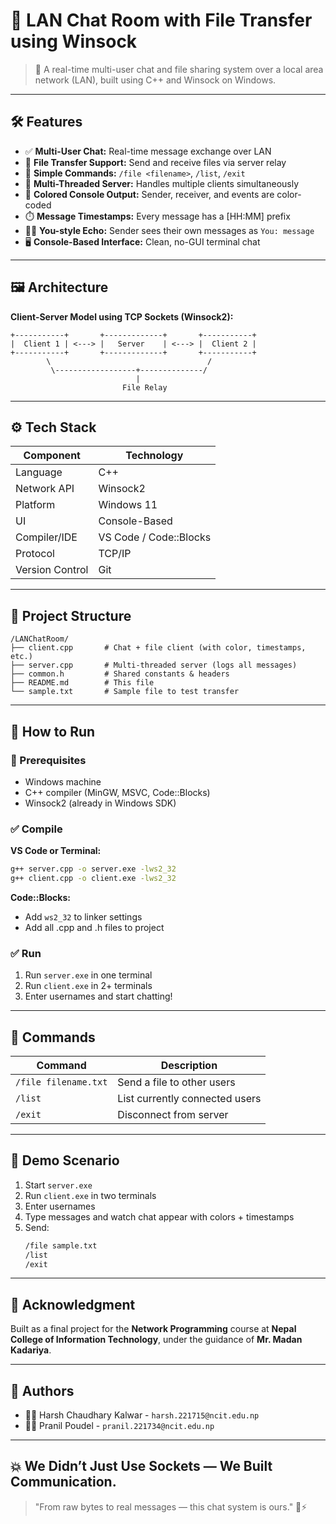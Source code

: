 # 💬 LAN Chat Room with File Transfer using Winsock

> 📡 A real-time multi-user chat and file sharing system over a local area network (LAN), built using C++ and Winsock on Windows.

---

## 🛠️ Features

- ✅ **Multi-User Chat:** Real-time message exchange over LAN
- 📂 **File Transfer Support:** Send and receive files via server relay
- 💬 **Simple Commands:** `/file <filename>`, `/list`, `/exit`
- 🧵 **Multi-Threaded Server:** Handles multiple clients simultaneously
- 🎨 **Colored Console Output:** Sender, receiver, and events are color-coded
- ⏱️ **Message Timestamps:** Every message has a [HH:MM] prefix
- 🙋‍♂️ **You-style Echo:** Sender sees their own messages as `You: message`
- 🖥️ **Console-Based Interface:** Clean, no-GUI terminal chat

---

## 🖼️ Architecture

**Client-Server Model using TCP Sockets (Winsock2):**

```
+-----------+       +-------------+       +-----------+
|  Client 1 | <---> |   Server    | <---> |  Client 2 |
+-----------+       +-------------+       +-----------+
        \                                   /
         \------------------+--------------/
                            |
                         File Relay
```

---

## ⚙️ Tech Stack

| Component         | Technology     |
|------------------|----------------|
| Language          | C++            |
| Network API       | Winsock2       |
| Platform          | Windows 11     |
| UI                | Console-Based  |
| Compiler/IDE      | VS Code / Code::Blocks |
| Protocol          | TCP/IP         |
| Version Control   | Git            |

---

## 📂 Project Structure

```
/LANChatRoom/
├── client.cpp       # Chat + file client (with color, timestamps, etc.)
├── server.cpp       # Multi-threaded server (logs all messages)
├── common.h         # Shared constants & headers
├── README.md        # This file
└── sample.txt       # Sample file to test transfer
```

---

## 🚀 How to Run

### 🧱 Prerequisites
- Windows machine
- C++ compiler (MinGW, MSVC, Code::Blocks)
- Winsock2 (already in Windows SDK)

### ✅ Compile

**VS Code or Terminal:**
```bash
g++ server.cpp -o server.exe -lws2_32
g++ client.cpp -o client.exe -lws2_32
```

**Code::Blocks:**
- Add `ws2_32` to linker settings
- Add all .cpp and .h files to project

### ✅ Run

1. Run `server.exe` in one terminal
2. Run `client.exe` in 2+ terminals
3. Enter usernames and start chatting!

---

## 💬 Commands

| Command              | Description                       |
|----------------------|-----------------------------------|
| `/file filename.txt` | Send a file to other users        |
| `/list`              | List currently connected users    |
| `/exit`              | Disconnect from server            |

---

## 🧪 Demo Scenario

1. Start `server.exe`
2. Run `client.exe` in two terminals
3. Enter usernames
4. Type messages and watch chat appear with colors + timestamps
5. Send:
   ```bash
   /file sample.txt
   /list
   /exit
   ```

---

## 🙏 Acknowledgment

Built as a final project for the **Network Programming** course at **Nepal College of Information Technology**, under the guidance of **Mr. Madan Kadariya**.

---

## 🧠 Authors

- 👨‍💻 Harsh Chaudhary Kalwar - `harsh.221715@ncit.edu.np`
- 👨‍💻 Pranil Poudel - `pranil.221734@ncit.edu.np`

---

## 💥 We Didn’t Just Use Sockets — We Built Communication.
> "From raw bytes to real messages — this chat system is ours." 💬⚡
